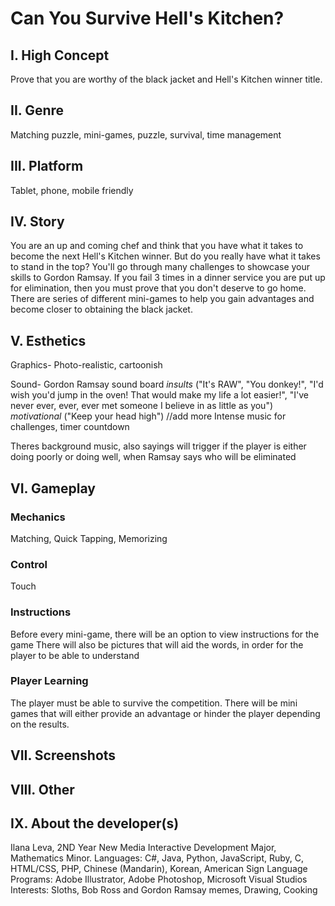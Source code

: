 # Can You Survive Hell's Kitchen?

## I. High Concept
Prove that you are worthy of the black jacket and Hell's Kitchen winner title.

## II. Genre
Matching puzzle, mini-games, puzzle, survival, time management

## III. Platform
Tablet, phone, mobile friendly

## IV. Story
You are an up and coming chef and think that you have what it takes to become the next Hell's Kitchen winner.
But do you really have what it takes to stand in the top?
You'll go through many challenges to showcase your skills to Gordon Ramsay.
If you fail 3 times in a dinner service you are put up for elimination, then you must prove that you don't deserve to go home.
There are series of different mini-games to help you gain advantages and become closer to obtaining the black jacket.

## V. Esthetics
Graphics- Photo-realistic, cartoonish

Sound- Gordon Ramsay sound board *insults* ("It's RAW", "You donkey!", "I'd wish you'd jump in the oven! That would make my life a lot easier!", "I've never ever, ever, ever met someone I believe in as little as you") *motivational* ("Keep your head high") //add more
Intense music for challenges, timer countdown

Theres background music, also sayings will trigger if the player is either doing poorly or doing well, when Ramsay says who will be eliminated

## VI. Gameplay
### Mechanics
Matching, Quick Tapping, Memorizing

### Control
Touch 

### Instructions
Before every mini-game, there will be an option to view instructions for the game
There will also be pictures that will aid the words, in order for the player to be able to understand

### Player Learning
The player must be able to survive the competition.
There will be mini games that will either provide an advantage or hinder the player depending on the results.

## VII. Screenshots

## VIII. Other

## IX. About the developer(s)
Ilana Leva, 2ND Year New Media Interactive Development Major, Mathematics Minor.
Languages: C#, Java, Python, JavaScript, Ruby, C, HTML/CSS, PHP, Chinese (Mandarin), Korean, American Sign Language
Programs: Adobe Illustrator, Adobe Photoshop, Microsoft Visual Studios
Interests: Sloths, Bob Ross and Gordon Ramsay memes, Drawing, Cooking
